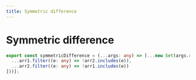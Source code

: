 ```yaml
---
title: Symmetric difference
---
```

# Symmetric difference
```typescript
export const symmetricDifference = (...args: any) => [...new Set(args.reduce((arr1: any, arr2: any) => [
  ...arr1.filter((e: any) => !arr2.includes(e)),
  ...arr2.filter((e: any) => !arr1.includes(e))
]))];
```
